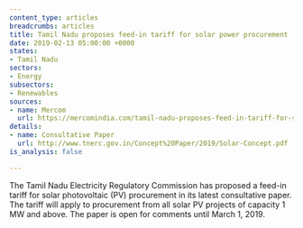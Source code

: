 ```yaml
---
content_type: articles
breadcrumbs: articles
title: Tamil Nadu proposes feed-in tariff for solar power procurement
date: 2019-02-13 05:00:00 +0000
states:
- Tamil Nadu
sectors:
- Energy
subsectors:
- Renewables
sources:
- name: Mercom
  url: https://mercomindia.com/tamil-nadu-proposes-feed-in-tariff-for-solar-projects/
details:
- name: Consultative Paper
  url: http://www.tnerc.gov.in/Concept%20Paper/2019/Solar-Concept.pdf
is_analysis: false

---
```

The Tamil Nadu Electricity Regulatory Commission has proposed a feed-in tariff for solar photovoltaic (PV) procurement in its latest consultative paper. The tariff will apply to procurement from all solar PV projects of capacity 1 MW and above. The paper is open for comments until March 1, 2019.